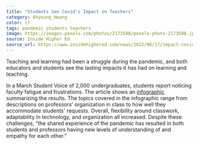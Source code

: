 ```yaml
---
title: "Students See Covid's Impact on Teachers"
category: Ahyoung_Hwang
color: c7
tags: pandemic students teachers
image: https://images.pexels.com/photos/2173508/pexels-photo-2173508.jpeg?auto=compress&cs=tinysrgb&w=1260&h=750&dpr=2
source: Inside Higher Ed
source_url: https://www.insidehighered.com/news/2022/06/17/impact-covid-college-professors-infographic?v2
---
```

Teaching and learning had been a struggle during the pandemic, and both educators and students see the lasting impacts it has had on learning and teaching.
<!--more-->

In a March Student Voice of 2,000 undergraduates, students report noticing faculty fatigue and frustrations. The article shows an [infographic] summarizing the results. The topics covered in the infographic range from descriptions on professors’ organization in class to how well they accommodate students' requests. Overall, flexibility around classwork, adaptability in technology, and organization all increased. Despite these challenges, “the shared experience of the pandemic has resulted in both students and professors having new levels of understanding of and empathy for each other.”

[infographic]: https://images.jifo.co/84823836_1655345988816.jpg
